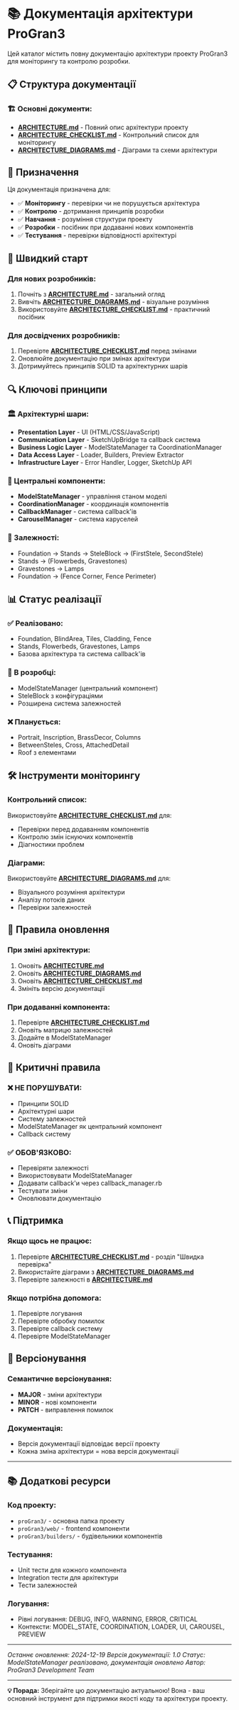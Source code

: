 # 📚 Документація архітектури ProGran3

Цей каталог містить повну документацію архітектури проекту ProGran3 для моніторингу та контролю розробки.

## 📋 Структура документації

### 🏗️ Основні документи:
- **[ARCHITECTURE.md](ARCHITECTURE.md)** - Повний опис архітектури проекту
- **[ARCHITECTURE_CHECKLIST.md](ARCHITECTURE_CHECKLIST.md)** - Контрольний список для моніторингу
- **[ARCHITECTURE_DIAGRAMS.md](ARCHITECTURE_DIAGRAMS.md)** - Діаграми та схеми архітектури

## 🎯 Призначення

Ця документація призначена для:
- ✅ **Моніторингу** - перевірки чи не порушується архітектура
- ✅ **Контролю** - дотримання принципів розробки
- ✅ **Навчання** - розуміння структури проекту
- ✅ **Розробки** - посібник при додаванні нових компонентів
- ✅ **Тестування** - перевірки відповідності архітектурі

## 🚀 Швидкий старт

### Для нових розробників:
1. Почніть з **[ARCHITECTURE.md](ARCHITECTURE.md)** - загальний огляд
2. Вивчіть **[ARCHITECTURE_DIAGRAMS.md](ARCHITECTURE_DIAGRAMS.md)** - візуальне розуміння
3. Використовуйте **[ARCHITECTURE_CHECKLIST.md](ARCHITECTURE_CHECKLIST.md)** - практичний посібник

### Для досвідчених розробників:
1. Перевірте **[ARCHITECTURE_CHECKLIST.md](ARCHITECTURE_CHECKLIST.md)** перед змінами
2. Оновлюйте документацію при змінах архітектури
3. Дотримуйтесь принципів SOLID та архітектурних шарів

## 🔍 Ключові принципи

### 🏛️ Архітектурні шари:
- **Presentation Layer** - UI (HTML/CSS/JavaScript)
- **Communication Layer** - SketchUpBridge та callback система
- **Business Logic Layer** - ModelStateManager та CoordinationManager
- **Data Access Layer** - Loader, Builders, Preview Extractor
- **Infrastructure Layer** - Error Handler, Logger, SketchUp API

### 🎯 Центральні компоненти:
- **ModelStateManager** - управління станом моделі
- **CoordinationManager** - координація компонентів
- **CallbackManager** - система callback'ів
- **CarouselManager** - система каруселей

### 🔗 Залежності:
- Foundation → Stands → SteleBlock → (FirstStele, SecondStele)
- Stands → (Flowerbeds, Gravestones)
- Gravestones → Lamps
- Foundation → (Fence Corner, Fence Perimeter)

## 📊 Статус реалізації

### ✅ Реалізовано:
- Foundation, BlindArea, Tiles, Cladding, Fence
- Stands, Flowerbeds, Gravestones, Lamps
- Базова архітектура та система callback'ів

### 🔄 В розробці:
- ModelStateManager (центральний компонент)
- SteleBlock з конфігураціями
- Розширена система залежностей

### ❌ Планується:
- Portrait, Inscription, BrassDecor, Columns
- BetweenSteles, Cross, AttachedDetail
- Roof з елементами

## 🛠️ Інструменти моніторингу

### Контрольний список:
Використовуйте **[ARCHITECTURE_CHECKLIST.md](ARCHITECTURE_CHECKLIST.md)** для:
- Перевірки перед додаванням компонентів
- Контролю змін існуючих компонентів
- Діагностики проблем

### Діаграми:
Використовуйте **[ARCHITECTURE_DIAGRAMS.md](ARCHITECTURE_DIAGRAMS.md)** для:
- Візуального розуміння архітектури
- Аналізу потоків даних
- Перевірки залежностей

## 📝 Правила оновлення

### При зміні архітектури:
1. Оновіть **[ARCHITECTURE.md](ARCHITECTURE.md)**
2. Оновіть **[ARCHITECTURE_DIAGRAMS.md](ARCHITECTURE_DIAGRAMS.md)**
3. Оновіть **[ARCHITECTURE_CHECKLIST.md](ARCHITECTURE_CHECKLIST.md)**
4. Змініть версію документації

### При додаванні компонента:
1. Перевірте **[ARCHITECTURE_CHECKLIST.md](ARCHITECTURE_CHECKLIST.md)**
2. Оновіть матрицю залежностей
3. Додайте в ModelStateManager
4. Оновіть діаграми

## 🚨 Критичні правила

### ❌ НЕ ПОРУШУВАТИ:
- Принципи SOLID
- Архітектурні шари
- Систему залежностей
- ModelStateManager як центральний компонент
- Callback систему

### ✅ ОБОВ'ЯЗКОВО:
- Перевіряти залежності
- Використовувати ModelStateManager
- Додавати callback'и через callback_manager.rb
- Тестувати зміни
- Оновлювати документацію

## 📞 Підтримка

### Якщо щось не працює:
1. Перевірте **[ARCHITECTURE_CHECKLIST.md](ARCHITECTURE_CHECKLIST.md)** - розділ "Швидка перевірка"
2. Використайте діаграми з **[ARCHITECTURE_DIAGRAMS.md](ARCHITECTURE_DIAGRAMS.md)**
3. Перевірте залежності в **[ARCHITECTURE.md](ARCHITECTURE.md)**

### Якщо потрібна допомога:
1. Перевірте логування
2. Перевірте обробку помилок
3. Перевірте callback систему
4. Перевірте ModelStateManager

## 🔄 Версіонування

### Семантичне версіонування:
- **MAJOR** - зміни архітектури
- **MINOR** - нові компоненти
- **PATCH** - виправлення помилок

### Документація:
- Версія документації відповідає версії проекту
- Кожна зміна архітектури = нова версія документації

---

## 📚 Додаткові ресурси

### Код проекту:
- `proGran3/` - основна папка проекту
- `proGran3/web/` - frontend компоненти
- `proGran3/builders/` - будівельники компонентів

### Тестування:
- Unit тести для кожного компонента
- Integration тести для архітектури
- Тести залежностей

### Логування:
- Рівні логування: DEBUG, INFO, WARNING, ERROR, CRITICAL
- Контексти: MODEL_STATE, COORDINATION, LOADER, UI, CAROUSEL, PREVIEW

---

*Останнє оновлення: 2024-12-19*
*Версія документації: 1.0*
*Статус: ModelStateManager реалізовано, документація оновлено*
*Автор: ProGran3 Development Team*

---

**💡 Порада:** Зберігайте цю документацію актуальною! Вона - ваш основний інструмент для підтримки якості коду та архітектури проекту.
